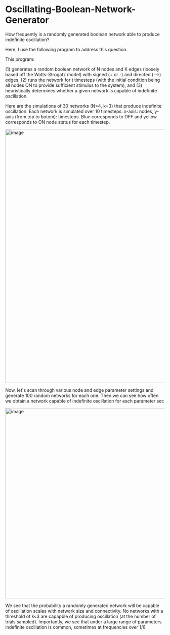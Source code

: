 # Oscillating-Boolean-Network-Generator

How frequently is a randomly generated boolean network able to produce indefinite oscillation? 

Here, I use the following program to address this question.

This program:

  (1) generates a random boolean network of N nodes and K edges (loosely based off the Watts-Strogatz model) with signed (+ or -) and directed (-->) edges.
  (2) runs the network for t timesteps (with the initial condition being all nodes ON to provide sufficient stimulus to the system), and 
  (3) heuristically determines whether a given network is capable of indefinite oscillation.

Here are the simulations of 30 networks (N=4, k=3) that produce indefinite oscillation. Each network is simulated over 10 timesteps. x-axis: nodes, y-axis (from top to botom): timesteps. Blue corresponds to OFF and yellow corresponds to ON node status for each timestep. 

<img width="800" alt="image" src="https://user-images.githubusercontent.com/44078648/179062753-a0786f84-5fbe-4b49-b835-bdcbafd351a5.png">

Now, let's scan through various node and edge parameter settings and generate 100 random networks for each one. Then we can see how often we obtain a network capable of indefinite oscillation for each parameter set:

<img width="600" alt="image" src="https://user-images.githubusercontent.com/44078648/179062910-fdb052ee-1607-411a-a87e-d2acf3a3a3ef.png">

We see that the probability a randomly generated network will be capable of oscillation scales with network size and connectivity. No networks with a threshold of k<3 are capapble of producing oscillation (at the number of trials sampled). Importantly, we see that under a large range of parameters indefinite oscillation is common, sometimes at frequencies over 1/6.

